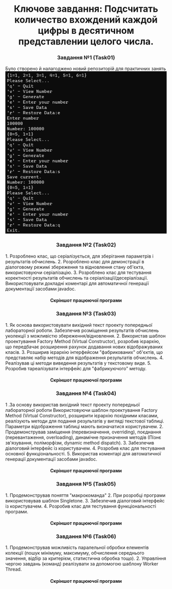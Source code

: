 <center><h1>Ключове завдання: Подсчитать количество вхождений каждой цифры в десятичном
представлении целого числа.</h1></center>
<center><h3>Завдання №1 (Task01)</h3></center>
Було створено й налагоджено новий репозиторій для практичних занять
<img src="https://github.com/serhio-sys/kolodiazhniy_serhii/blob/main/images/Task01.png"/>
<center><h3>Завдання №2 (Task02)</h3></center>
1. Розроблено клас, що серіалізується, для зберігання параметрів і результатів
обчислень.
2. Розроблено клас для демонстрації в діалоговому режимі збереження та
відновлення стану об'єкта, використовуючи серіалізацію. 
3. Розроблено клас для тестування коректності результатів обчислень та
серіалізації/десеріалізації. Використовувати докладні коментарі для автоматичної генерації
документації засобами javadoc.
<center><h4>Скріншот працюючої програми</h4></center>
<center><h3>Завдання №3 (Task03)</h3></center>
1. Як основа використовувати вихідний текст проекту попередньої лабораторної роботи. Забезпечив розміщення результатів обчислень уколекції з можливістю збереження/відновлення.
2. Використав шаблон проектування Factory Method (Virtual Constructor), розробив ієрархію, що передбачає розширення рахунок додавання
нових відображуваних класів.
3. Розширив ієрархію інтерфейсом "фабрикованих" об'єктів, що представляє набір методів для відображення результатів обчислень.
4. Реалізував ці методи виведення результатів у текстовому виде.
5. Розробив тареалізувати інтерфейс для "фабрикуючого" методу.
<center><h4>Скріншот працюючої програми</h4></center>
<center><h3>Завдання №4 (Task04)</h3></center>
1 .За основу використав вихідний текст проекту попередньої лабораторної роботи Використовуючи шаблон проектування Factory Method
(Virtual Constructor), розширити ієрархію похідними класами, реалізують методи для подання результатів у вигляді текстової
таблиці. Параметри відображення таблиці мають визначатися користувачем.
2.  Продемонстрував заміщення (перевизначення, overriding), поєднання (перевантаження, overloading), динамічне призначення методів
(Пізнє зв'язування, поліморфізм, dynamic method dispatch).
3. Забезпечив діалоговий інтерфейс із користувачем.
4. Розробив клас для тестування основної функціональності.
5. Використав коментарі для автоматичної генерації документації засобами javadoc.
<center><h4>Скріншот працюючої програми</h4></center>
<center><h3>Завдання №5 (Task05)</h3></center>
1. Продемонстрував поняття "макрокоманда"
2.  При розробці програми використовував шаблон Singletone.
3. Забезпечив діалоговий інтерфейс із користувачем.
4.  Розробив клас для тестування функціональності програми.
<center><h4>Скріншот працюючої програми</h4></center>
<center><h3>Завдання №6 (Task06)</h3></center>
1.  Продемонстрував можливість паралельної обробки елементів колекції (пошук мінімуму, максимуму, обчислення середнього значення, відбір за критерієм, статистична обробка тощо).
2.  Управління чергою завдань (команд) реалізувати за допомогою шаблону Worker Thread.
<center><h4>Скріншот працюючої програми</h4></center>
